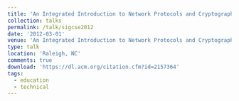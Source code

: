 ```yaml
---
title: 'An Integrated Introduction to Network Protocols and Cryptography to High School Students'
collection: talks
permalink: /talk/sigcse2012
date: '2012-03-01'
venue: 'An Integrated Introduction to Network Protocols and Cryptography to High School Students. Poster Presentation at ACM SIGCSE'
type: talk
location: 'Raleigh, NC'
comments: true
download: 'https://dl.acm.org/citation.cfm?id=2157364'
tags:
  - education
  - technical
---
```


